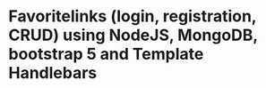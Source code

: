 # Favoritelinks (login, registration, CRUD) using NodeJS, MongoDB, bootstrap 5 and Template Handlebars
